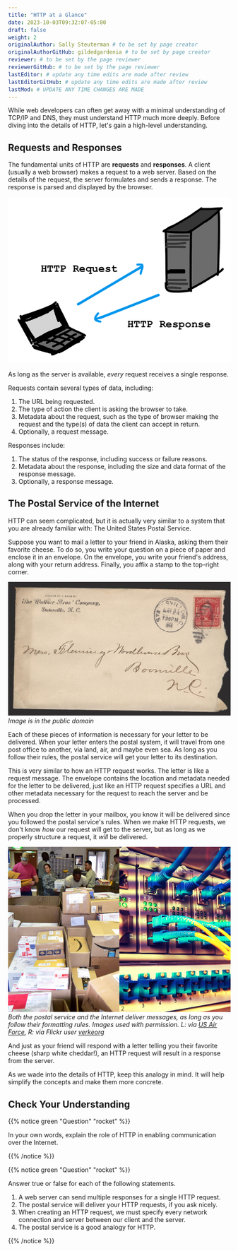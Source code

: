 ```yaml
---
title: "HTTP at a Glance"
date: 2023-10-03T09:32:07-05:00
draft: false
weight: 2
originalAuthor: Sally Steuterman # to be set by page creator
originalAuthorGitHub: gildedgardenia # to be set by page creator
reviewer: # to be set by the page reviewer
reviewerGitHub: # to be set by the page reviewer
lastEditor: # update any time edits are made after review
lastEditorGitHub: # update any time edits are made after review
lastMod: # UPDATE ANY TIME CHANGES ARE MADE
---
```


While web developers can often get away with a minimal understanding of TCP/IP and DNS, they must understand HTTP much more deeply. Before diving into the details of HTTP, let's gain a high-level understanding.

## Requests and Responses

The fundamental units of HTTP are **requests** and **responses**. A client (usually a web browser) makes a request to a web server. Based on the details of the request, the server formulates and sends a response. The response is parsed and displayed by the browser. 

![A client and a server exchanging HTTP requests and responses](pictures/http-request-response.png)

As long as the server is available, *every* request receives a single response. 

Requests contain several types of data, including:

1. The URL being requested.
1. The type of action the client is asking the browser to take.
1. Metadata about the request, such as the type of browser making the request and the type(s) of data the client can accept in return.
1. Optionally, a request message.

Responses include:

1. The status of the response, including success or failure reasons.
1. Metadata about the response, including the size and data format of the response message.
1. Optionally, a response message.

## The Postal Service of the Internet

HTTP can seem complicated, but it is actually very similar to a system that you are already familiar with: The United States Postal Service.

Suppose you want to mail a letter to your friend in Alaska, asking them their favorite cheese. To do so, you write your question on a piece of paper and enclose it in an envelope. On the envelope, you write your friend's address, along with your return address. Finally, you affix a stamp to the top-right corner. 

![An addressed envelope](pictures/envelope.jpg)
*Image is in the public domain*

Each of these pieces of information is necessary for your letter to be delivered. When your letter enters the postal system, it will travel from one post office to another, via land, air, and maybe even sea. As long as you follow their rules, the postal service will get your letter to its destination.

This is very similar to how an HTTP request works. The letter is like a request message. The envelope contains the location and metadata needed for the letter to be delivered, just like an HTTP request specifies a URL and other metadata necessary for the request to reach the server and be processed.

When you drop the letter in your mailbox, you know it will be delivered since you followed the postal service's rules. When we make HTTP requests, we don't know *how* our request will get to the server, but as long as we properly structure a request, it *will* be delivered.

![An image of a mail processing facility next to an image of network cables](pictures/postal-network.png)
*Both the postal service and the Internet deliver messages, as long as you follow their formatting rules. Images used with permission. L: via [US Air Force](https://www.af.mil/News/Article-Display/Article/1399724/deployed-airmen-volunteer-to-enhance-morale-downrange/), R: via Flickr user [verkeorg](https://www.flickr.com/photos/verkeorg/24501780183)*

And just as your friend will respond with a letter telling you their favorite cheese (sharp white cheddar!), an HTTP request will result in a response from the server. 

As we wade into the details of HTTP, keep this analogy in mind. It will help simplify the concepts and make them more concrete. 

## Check Your Understanding

{{% notice green "Question" "rocket" %}}

   In your own words, explain the role of HTTP in enabling communication over the Internet.

{{% /notice %}}

{{% notice green "Question" "rocket" %}}

   Answer true or false for each of the following statements.

   1. A web server can send multiple responses for a single HTTP request.
   1. The postal service will deliver your HTTP requests, if you ask nicely.
   1. When creating an HTTP request, we must specify every network connection and server between our client and the server.
   1. The postal service is a good analogy for HTTP.

{{% /notice %}}